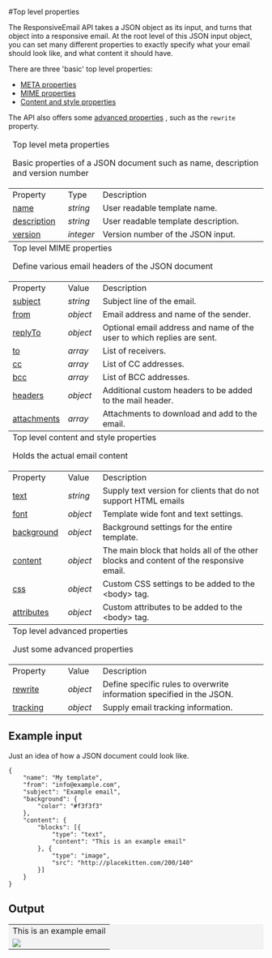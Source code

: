 #Top level properties

The ResponsiveEmail API takes a JSON object as its input, and turns that
object into a responsive email. At the root level of this JSON input object,
you can set many different properties to exactly specify what your
email should look like, and what content it should have.

There are three 'basic' top level properties:

*   <a href="/support/json/top-level-properties#meta-properties">META properties</a>
*   <a href="/support/json/top-level-properties#mime-properties">MIME properties</a>
*   <a href="/support/json/top-level-properties#content-and-style-properties">Content and style properties</a>

<p></p>
<p>
    The API also offers some
    <a href="/support/json/top-level-properties#advanced-properties">advanced properties</a>
    , such as the <code>rewrite</code> property.
</p>


<table class="info">
    <a class="anchor" name="meta-properties"></a>
    <thead>
        <tr>
            <td colspan="3">
                Top level meta properties
                <p>
                    Basic properties of a JSON document such as name, description and version number
                </p>
            </td>
        </tr>
    </thead>
    <tbody>
        <tr class="thead">
            <td>Property</td>
            <td>Type</td>
            <td>Description</td>
        </tr>
        <tr>
            <td><a href="/support/json/property-name">name</a></td>
            <td><em>string</em></td>
            <td>User readable template name.</td>
        </tr>
        <tr>
            <td><a href="/support/json/property-description">description</a></td>
            <td><em>string</em></td>
            <td>User readable template description.</td>
        </tr>
        <tr>
            <td><a href="/support/json/property-version">version</a></td>
            <td><em>integer</em></td>
            <td>Version number of the JSON input.</td>
        </tr>
    </tbody>
    <a class="anchor" name="mime-properties"></a>
    <thead>
        <tr>
            <td colspan="3">
                Top level MIME properties
                <p>
                    Define various email headers of the JSON document
                </p>
            </td>
        </tr>
    </thead>
    <tbody>
        <tr class="thead">
            <td>Property</td>
            <td>Value</td>
            <td>Description</td>
        </tr>
        <tr>
            <td><a href="/support/json/property-subject">subject</a></td>
            <td><em>string</em></td>
            <td>Subject line of the email.</td>
        </tr>
        <tr>
            <td><a href="/support/json/property-from">from</a></td>
            <td><em>object</em></td>
            <td>Email address and name of the sender.</td>
        </tr>
        <tr>
            <td><a href="/support/json/property-reply-to">replyTo</a></td>
            <td><em>object</em></td>
            <td>Optional email address and name of the user to which replies are sent.</td>
        </tr>
        <tr>
            <td><a href="/support/json/property-to">to</a></td>
            <td><em>array</em></td>
            <td>List of receivers.</td>
        </tr>
        <tr>
            <td><a href="/support/json/property-cc">cc</a></td>
            <td><em>array</em></td>
            <td>List of CC addresses.</td>
        </tr>
        <tr>
            <td><a href="/support/json/property-bcc">bcc</a></td>
            <td><em>array</em></td>
            <td>List of BCC addresses.</td>
        </tr>
        <tr>
            <td><a href="/support/json/property-headers">headers</a></td>
            <td><em>object</em></td>
            <td>Additional custom headers to be added to the mail header.</td>
        </tr>
        <tr>
            <td><a href="/support/json/property-attachments">attachments</a></td>
            <td><em>array</em></td>
            <td>Attachments to download and add to the email.</td>
        </tr>
    </tbody>
    <a class="anchor" name="content-and-style-properties"></a>
    <thead>
        <tr>
            <td colspan="3">
                Top level content and style properties
                <p>
                    Holds the actual email content
                </p>
            </td>
        </tr>
    </thead>
    <tbody>
        <tr class="thead">
            <td>Property</td>
            <td>Value</td>
            <td>Description</td>
        </tr>
        <tr>
            <td><a href="/support/json/property-text">text</a></td>
            <td><em>string</em></td>
            <td>Supply text version for clients that do not support HTML emails</td>
        </tr>
        <tr>
            <td><a href="/support/json/property-font">font</a></td>
            <td><em>object</em></td>
            <td>Template wide font and text settings.</td>
        </tr>
        <tr>
            <td><a href="/support/json/property-background">background</a></td>
            <td><em>object</em></td>
            <td>Background settings for the entire template.</td>
        </tr>
        <tr>
            <td><a href="/support/json/property-content">content</a></td>
            <td><em>object</em></td>
            <td>
                The main block that holds all of the other blocks and content
                of the responsive email.
            </td>
        </tr>
        <tr>
            <td><a href="/support/json/property-css">css</a></td>
            <td><em>object</em></td>
            <td>Custom CSS settings to be added to the &lt;body&gt; tag.</td>
        </tr>
        <tr>
            <td><a href="/support/json/property-attributes">attributes</a></td>
            <td><em>object</em></td>
            <td>Custom attributes to be added to the &lt;body&gt; tag.</td>
        </tr>
    </tbody>
    <thead>
        <tr>
            <td colspan="3">
                <a class="anchor" name="advanced-properties"></a>
                Top level advanced properties
                <p>
                    Just some advanced properties
                </p>
            </td>
        </tr>
    </thead>
    <tbody>
        <tr class="thead">
            <td>Property</td>
            <td>Value</td>
            <td>Description</td>
        </tr>
        <tr>
            <td><a href="/support/json/property-rewrite">rewrite</a></td>
            <td><em>object</em></td>
            <td>Define specific rules to overwrite information specified in the JSON.</td>
        </tr>
        <tr>
            <td><a href="/support/json/property-tracking">tracking</a></td>
            <td><em>object</em></td>
            <td>Supply email tracking information.</td>
        </tr>
    </tbody>
</table>


## Example input

Just an idea of how a JSON document could look like.

    {
        "name": "My template",
        "from": "info@example.com",
        "subject": "Example email",
        "background": {
            "color": "#f3f3f3"
        },
        "content": {
            "blocks": [{
                "type": "text",
                "content": "This is an example email"
            }, {
                "type": "image",
                "src": "http://placekitten.com/200/140"
            }]
        }
    }

## Output

<table class="responsive-output" style="background-color: #f3f3f3;">
    <tr>
        <td>
            This is an example email
        </td>
    </tr>
    <tr>
        <td>
            <img src="//placekitten.com/200/140" />
        </td>
    </tr>
</table>
